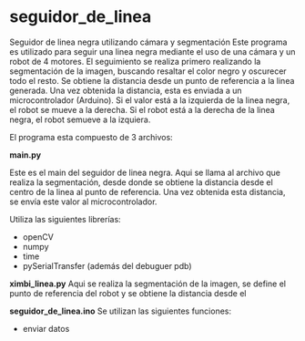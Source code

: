 # seguidor_de_linea
Seguidor de linea negra utilizando cámara y segmentación
Este programa es utilizado para seguir una linea negra mediante el uso de una cámara y un robot de 4 motores.
El seguimiento se realiza primero realizando la segmentación de la imagen, buscando resaltar el color negro y oscurecer todo el resto. 
Se obtiene la distancia desde un punto de referencia a la linea generada. Una vez obtenida la distancia, esta es enviada a un microcontrolador (Arduino). 
Si el valor está a la izquierda de la linea negra, el robot se mueve a la derecha. Si el robot está a la derecha de la linea negra, el robot semueve a la 
izquiera.

El programa esta compuesto de 3 archivos:

**main.py**

Este es el main del seguidor de linea negra. Aqui se llama al archivo que realiza la segmentación, desde donde se obtiene la distancia desde el centro 
de la linea al punto de referencia. Una vez obtenida esta distancia, se envía este valor al microcontrolador.

Utiliza las siguientes librerías:
- openCV
- numpy
- time
- pySerialTransfer
(además del debuguer pdb)

**ximbi_linea.py**
Aqui se realiza la segmentación de la imagen, se define el punto de referencia del robot y se obtiene la distancia desde el 

**seguidor_de_linea.ino**
Se utilizan las siguientes funciones:
- enviar datos
